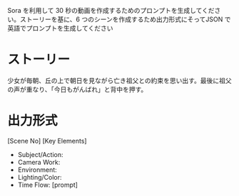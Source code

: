 Sora を利用して 30 秒の動画を作成するためのプロンプトを生成してください。ストーリーを基に、6 つのシーンを作成するため出力形式にそってJSON で英語でプロンプトを生成してください

ストーリー
========
少女が毎朝、丘の上で朝日を見ながら亡き祖父との約束を思い出す。最後に祖父の声が重なり、「今日もがんばれ」と背中を押す。

出力形式
========
[Scene No]
[Key Elements]
  * Subject/Action:
  * Camera Work:
  * Environment:
  * Lighting/Color:
  * Time Flow:
[prompt]
